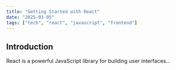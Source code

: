```yaml
---
title: "Getting Started with React"
date: "2025-03-05"
tags: ["tech", "react", "javascript", "frontend"]
---
```


## Introduction
React is a powerful JavaScript library for building user interfaces...